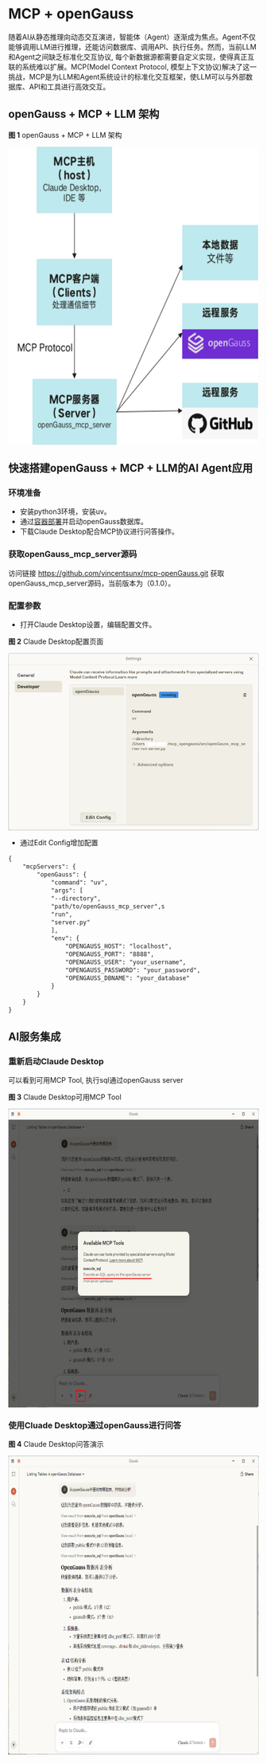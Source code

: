 # MCP + openGauss
随着AI从静态推理向动态交互演进，智能体（Agent）逐渐成为焦点。Agent不仅能够调用LLM进行推理，还能访问数据库、调用API、执行任务。然而，当前LLM和Agent之间缺乏标准化交互协议, 每个新数据源都需要自定义实现，使得真正互联的系统难以扩展。MCP(Model Context Protocol, 模型上下文协议)解决了这一挑战，MCP是为LLM和Agent系统设计的标准化交互框架，使LLM可以与外部数据库、API和工具进行高效交互。

## openGauss + MCP + LLM 架构

**图 1**  openGauss + MCP + LLM 架构
<div style="display:flex;justfy-content:center;">
    <img src="figures/MCP.png" height=600px style="width: 750;height: 600;">
</div>

## 快速搭建openGauss + MCP + LLM的AI Agent应用
### 环境准备
- 安装python3环境，安装uv。
- 通过[容器部署](../InstallationGuide/容器镜像安装.md)并启动openGauss数据库。
- 下载Claude Desktop配合MCP协议进行问答操作。

### 获取openGauss_mcp_server源码
访问链接 https://github.com/vincentsunx/mcp-openGauss.git 获取openGauss_mcp_server源码，当前版本为（0.1.0）。

### 配置参数
- 打开Claude Desktop设置，编辑配置文件。

**图 2**  Claude Desktop配置页面
<div style="display:flex;justfy-content:center;">
    <img src="figures/Claude.png" style>
</div>

- 通过Edit Config增加配置

```
{
    "mcpServers": {
        "openGauss": {
            "command": "uv",
            "args": [
            "--directory",
            "path/to/openGauss_mcp_server",s
            "run",
            "server.py"
            ],
            "env": {
                "OPENGAUSS_HOST": "localhost",
                "OPENGAUSS_PORT": "8888",
                "OPENGAUSS_USER": "your_username",
                "OPENGAUSS_PASSWORD": "your_password",
                "OPENGAUSS_DBNAME": "your_database"
            }
        }
    }
}
```
## AI服务集成
### 重新启动Claude Desktop
可以看到可用MCP Tool, 执行sql通过openGauss server

**图 3**  Claude Desktop可用MCP Tool
<div style="display:flex;justfy-content:center;">
    <img src="figures/Claude-MCP.png" height=600px style="width: 750;height: 600;">
</div>

### 使用Cluade Desktop通过openGauss进行问答
**图 4**  Claude Desktop问答演示
<div style="display:flex;justfy-content:center;">
    <img src="figures/Claude-show.png" height=600px style="width: 750;height: 600;">
</div>


